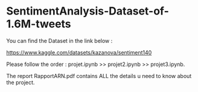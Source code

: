 # SentimentAnalysis-Dataset-of-1.6M-tweets

You can find the Dataset in the link below :

https://www.kaggle.com/datasets/kazanova/sentiment140

Please follow the order : projet.ipynb >> projet2.ipynb >> projet3.ipynb.

The report RapportARN.pdf contains ALL the details u need to know about the project.
